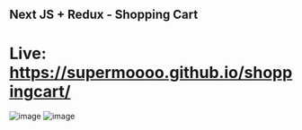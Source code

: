 ## Next JS + Redux - Shopping Cart
# Live: https://supermoooo.github.io/shoppingcart/

![image](https://github.com/SuperMoooo/shoppingcart/assets/134961694/5cbd74a5-5737-443d-9d16-d0a6f1a37746)
![image](https://github.com/SuperMoooo/shoppingcart/assets/134961694/682ee8e5-f949-4579-96c2-735edfd444b6)

